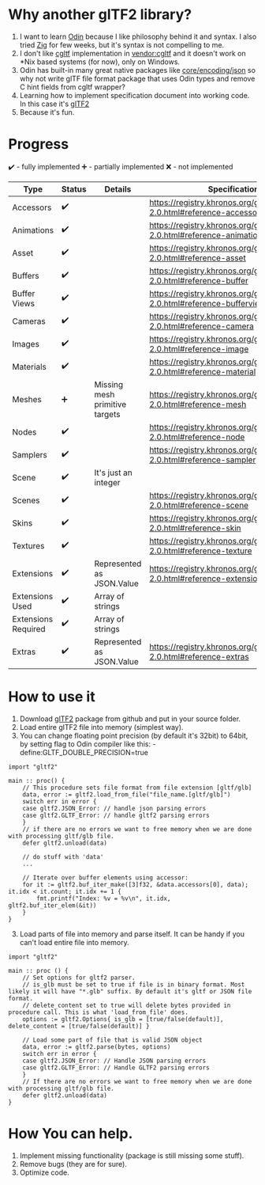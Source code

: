 # Why another glTF2 library?
1. I want to learn [Odin](https://odin-lang.org/) because I like philosophy behind it and syntax. I also tried [Zig](https://ziglang.org/) for few weeks, but it's syntax is not compelling to me.
2. I don't like [cgltf](https://github.com/jkuhlmann/cgltf) implementation in [vendor:cgltf](https://pkg.odin-lang.org/vendor/cgltf/) and it doesn't work on *Nix based systems (for now), only on Windows.
3. Odin has built-in many great native packages like [core/encoding/json](https://pkg.odin-lang.org/core/encoding/json/) so why not write glTF file format package that uses Odin types and remove C hint fields from cgltf wrapper?
4. Learning how to implement specification document into working code. In this case it's [glTF2](https://registry.khronos.org/glTF/specs/2.0/glTF-2.0.html)
5. Because it's fun.

# Progress
:heavy_check_mark: - fully implemented
:heavy_plus_sign: - partially implemented
:x: - not implemented

| Type                | Status             | Details                        | Specification URL                                                              |
| ------------------- | ------------------ | ------------------------------ | ------------------------------------------------------------------------------ |
| Accessors           | :heavy_check_mark: |                                | https://registry.khronos.org/glTF/specs/2.0/glTF-2.0.html#reference-accessor   |
| Animations          | :heavy_check_mark: |                                | https://registry.khronos.org/glTF/specs/2.0/glTF-2.0.html#reference-animation  |
| Asset               | :heavy_check_mark: |                                | https://registry.khronos.org/glTF/specs/2.0/glTF-2.0.html#reference-asset      |
| Buffers             | :heavy_check_mark: |                                | https://registry.khronos.org/glTF/specs/2.0/glTF-2.0.html#reference-buffer     |
| Buffer Views        | :heavy_check_mark: |                                | https://registry.khronos.org/glTF/specs/2.0/glTF-2.0.html#reference-bufferview |
| Cameras             | :heavy_check_mark: |                                | https://registry.khronos.org/glTF/specs/2.0/glTF-2.0.html#reference-camera     |
| Images              | :heavy_check_mark: |                                | https://registry.khronos.org/glTF/specs/2.0/glTF-2.0.html#reference-image      |
| Materials           | :heavy_check_mark: |                                | https://registry.khronos.org/glTF/specs/2.0/glTF-2.0.html#reference-material   |
| Meshes              | :heavy_plus_sign:  | Missing mesh primitive targets | https://registry.khronos.org/glTF/specs/2.0/glTF-2.0.html#reference-mesh       |
| Nodes               | :heavy_check_mark: |                                | https://registry.khronos.org/glTF/specs/2.0/glTF-2.0.html#reference-node       |
| Samplers            | :heavy_check_mark: |                                | https://registry.khronos.org/glTF/specs/2.0/glTF-2.0.html#reference-sampler    |
| Scene               | :heavy_check_mark: | It's just an integer           |                                                                                |
| Scenes              | :heavy_check_mark: |                                | https://registry.khronos.org/glTF/specs/2.0/glTF-2.0.html#reference-scene      |
| Skins               | :heavy_check_mark: |                                | https://registry.khronos.org/glTF/specs/2.0/glTF-2.0.html#reference-skin       |
| Textures            | :heavy_check_mark: |                                | https://registry.khronos.org/glTF/specs/2.0/glTF-2.0.html#reference-texture    |
| Extensions          | :heavy_check_mark: | Represented as JSON.Value      | https://registry.khronos.org/glTF/specs/2.0/glTF-2.0.html#reference-extension  |
| Extensions Used     | :heavy_check_mark: | Array of strings               |                                                                                |
| Extensions Required | :heavy_check_mark: | Array of strings               |                                                                                |
| Extras              | :heavy_check_mark: | Represented as JSON.Value      | https://registry.khronos.org/glTF/specs/2.0/glTF-2.0.html#reference-extras     |

# How to use it
1. Download [glTF2](https://github.com/Pawel82S/glTF2) package from github and put in your source folder.
2. Load entire glTF2 file into memory (simplest way).
3. You can change floating point precision (by default it's 32bit) to 64bit, by setting flag to Odin compiler like this:
        -define:GLTF_DOUBLE_PRECISION=true

```odin
import "gltf2"

main :: proc() {
    // This procedure sets file format from file extension [gltf/glb]
    data, error := gltf2.load_from_file("file_name.[gltf/glb]")
    switch err in error {
    case gltf2.JSON_Error: // handle json parsing errors
    case gltf2.GLTF_Error: // handle gltf2 parsing errors
    }
    // if there are no errors we want to free memory when we are done with processing gltf/glb file.
    defer gltf2.unload(data)

    // do stuff with 'data'
    ...

    // Iterate over buffer elements using accessor:
    for it := gltf2.buf_iter_make([3]f32, &data.accessors[0], data); it.idx < it.count; it.idx += 1 {
        fmt.printf("Index: %v = %v\n", it.idx, gltf2.buf_iter_elem(&it))
    }
}
```
3. Load parts of file into memory and parse itself. It can be handy if you can't load entire file into memory.
```odin
import "gltf2"

main :: proc () {
    // Set options for gltf2 parser.
    // is_glb must be set to true if file is in binary format. Most likely it will have "*.glb" suffix. By default it's gltf or JSON file format.
    // delete_content set to true will delete bytes provided in procedure call. This is what 'load_from_file' does.
    options := gltf2.Options{ is_glb = [true/false(default)], delete_content = [true/false(default)] }

    // Load some part of file that is valid JSON object
    data, error := gltf2.parse(bytes, options)
    switch err in error {
    case gltf2.JSON_Error: // Handle JSON parsing errors
    case gltf2.GLTF_Error: // Handle GLTF2 parsing errors
    }
    // If there are no errors we want to free memory when we are done with processing gltf/glb file.
    defer gltf2.unload(data)
}
```
# How You can help.
1. Implement missing functionality (package is still missing some stuff).
2. Remove bugs (they are for sure).
3. Optimize code.